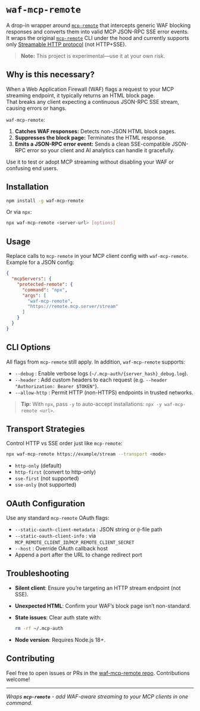 # `waf-mcp-remote`

A drop-in wrapper around [`mcp-remote`](https://github.com/geelen/mcp-remote) that intercepts generic WAF blocking responses and converts them into valid MCP JSON-RPC SSE error events.  
It wraps the original [`mcp-remote`](https://github.com/geelen/mcp-remote) CLI under the hood and currently supports only [Streamable HTTP protocol](https://modelcontextprotocol.io/specification/2025-06-18/basic/transports#streamable-http) (not HTTP+SSE).

> **Note:** This project is experimental—use it at your own risk.

## Why is this necessary?

When a Web Application Firewall (WAF) flags a request to your MCP streaming endpoint, it typically returns an HTML block page.  
That breaks any client expecting a continuous JSON-RPC SSE stream, causing errors or hangs.

`waf-mcp-remote`:

1. **Catches WAF responses:** Detects non-JSON HTML block pages.
2. **Suppresses the block page:** Terminates the HTML response.
3. **Emits a JSON-RPC error event:** Sends a clean SSE-compatible JSON-RPC error so your client and AI analytics can handle it gracefully.

Use it to test or adopt MCP streaming without disabling your WAF or confusing end users.

## Installation

```bash
npm install -g waf-mcp-remote
```

Or via `npx`:

```bash
npx waf-mcp-remote <server-url> [options]
```

## Usage

Replace calls to `mcp-remote` in your MCP client config with `waf-mcp-remote`. Example for a JSON config:

```json
{
  "mcpServers": {
    "protected-remote": {
      "command": "npx",
      "args": [
        "waf-mcp-remote",
        "https://remote.mcp.server/stream"
      ]
    }
  }
}
```

## CLI Options

All flags from `mcp-remote` still apply. In addition, `waf-mcp-remote` supports:

- `--debug`         : Enable verbose logs (`~/.mcp-auth/{server_hash}_debug.log`).
- `--header`        : Add custom headers to each request (e.g. `--header "Authorization: Bearer $TOKEN"`).
- `--allow-http`    : Permit HTTP (non-HTTPS) endpoints in trusted networks.

> **Tip:** With `npx`, pass `-y` to auto-accept installations: `npx -y waf-mcp-remote <url>`.

## Transport Strategies

Control HTTP vs SSE order just like `mcp-remote`:

```bash
npx waf-mcp-remote https://example/stream --transport <mode>
```

- `http-only` (default)
- `http-first` (convert to http-only)
- `sse-first` (not supported)
- `sse-only` (not supported)

## OAuth Configuration

Use any standard `mcp-remote` OAuth flags:

- `--static-oauth-client-metadata`  : JSON string or `@`-file path
- `--static-oauth-client-info`      : via `MCP_REMOTE_CLIENT_ID`/`MCP_REMOTE_CLIENT_SECRET`
- `--host`                          : Override OAuth callback host
- Append a port after the URL to change redirect port

## Troubleshooting

- **Silent client**: Ensure you’re targeting an HTTP stream endpoint (not SSE).

- **Unexpected HTML**: Confirm your WAF’s block page isn’t non-standard.

- **State issues**: Clear auth state with:

  ```bash
  rm -rf ~/.mcp-auth
  ```

- **Node version**: Requires Node.js 18+.

## Contributing

Feel free to open issues or PRs in the [waf-mcp-remote repo](https://github.com/f5devcentral/waf-mcp-remote). Contributions welcome!

---

*Wraps **`mcp-remote`** - add WAF-aware streaming to your MCP clients in one command.*

